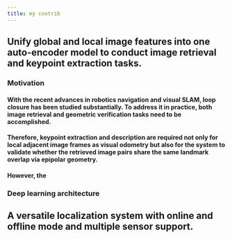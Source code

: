 ```yaml
---
title: my contrib
---
```


## Unify global and local image features into one auto-encoder model to conduct image retrieval and keypoint extraction tasks.
### Motivation
#### With the recent advances in robotics navigation and visual SLAM, loop closure has been studied substantially. To address it in practice, both image retrieval and geometric verification tasks need to be accomplished.
#### Therefore, keypoint extraction and description are required not only for local adjacent image frames as visual odometry but also for the system to validate whether the retrieved image pairs share the same landmark overlap via epipolar geometry.
#### However, the
### Deep learning architecture
## A versatile localization system with online and offline mode and multiple sensor support.
###
